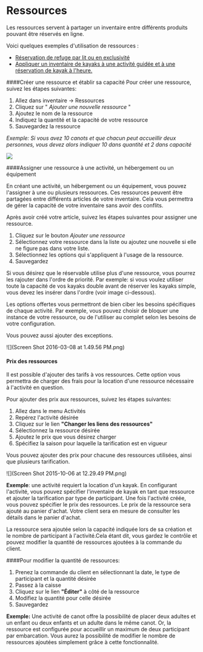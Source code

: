 # Ressources

Les ressources servent à partager un inventaire entre différents produits pouvant être réservés en ligne.

Voici quelques exemples d'utilisation de ressources : 

* [Réservation de refuge par lit ou en exclusivité](reservation_de_refuge_par_lit_ou_en_exclusivite.md)
* [Appliquer un inventaire de kayaks à une activité guidée et à une réservation de kayak à l'heure. ](appliquer_un_inventaire_de_kayak_a_une_activite_guide.md)


####Créer une ressource et établir sa capacité
Pour créer une ressource, suivez les étapes suivantes:
1. Allez dans inventaire -> Ressources
2. Cliquez sur " *Ajouter une nouvelle ressource* "
3. Ajoutez le nom de la ressource
4. Indiquez la quantité et la capacité de votre ressource
5. Sauvegardez la ressource

*Exemple: Si vous avez 10 canots et que chacun peut accueillir deux personnes, vous devez alors indiquer 10 dans quantité et 2 dans capacité*

![](https://api.monosnap.com/rpc/file/download?id=aI8Z29hRdBsDJWAz0bZ0g2iXMX6IkW)

####Assigner une ressource à une activité, un hébergement ou un équipement

En créant une activité, un hébergement ou un équipement, vous pouvez l'assigner à une ou plusieurs ressources. Ces ressources peuvent être partagées entre différents articles de votre inventaire. Cela vous permettra de gérer la capacité de votre inventaire sans avoir des conflits.

Après avoir créé votre article, suivez les étapes suivantes pour assigner une ressource.
1. Cliquez sur le bouton *Ajouter une ressource*
2. Sélectionnez votre ressource dans la liste ou ajoutez une nouvelle si elle ne figure pas dans votre liste.
3. Sélectionnez les options qui s'appliquent à l'usage de la ressource. 
4. Sauvegardez

Si vous désirez que le réservable utilise plus d'une ressource, vous pourrez les rajouter dans l'ordre de priorité.
Par exemple: si vous voulez utiliser toute la capacité de vos kayaks double avant de réserver les kayaks simple, vous devez les insérer dans l'ordre (voir image ci-dessous).

Les options offertes vous permettront de bien ciber les besoins spécifiques de chaque activité. Par exemple, vous pouvez choisir de bloquer une instance de votre ressource, ou de l'utiliser au complet selon les besoins de votre configuration.

Vous pouvez aussi ajouter des exceptions.

![](Screen Shot 2016-03-08 at 1.49.56 PM.png)

#### Prix des ressources



Il est possible d'ajouter des tarifs à vos ressources. Cette option vous permettra de charger des frais pour la location d'une ressource nécessaire à l'activité en question.

Pour ajouter des prix aux ressources, suivez les étapes suivantes:

1. Allez dans le menu Activités
2. Repérez l'activité désirée
3. Cliquez sur le lien **"Changer les liens des ressources"**
4. Sélectionnez la ressource désirée
5. Ajoutez le prix que vous désirez charger
6. Spécifiez la saison pour laquelle la tarification est en vigueur

Vous pouvez ajouter des prix pour chacune des ressources utilisées, ainsi que plusieurs tarification. 




![](Screen Shot 2015-10-06 at 12.29.49 PM.png)

**Exemple**: une activité requiert la location d'un kayak. En configurant l'activité, vous pouvez spécifier l'inventaire de kayak en tant que ressource et ajouter la tarification par type de participant.
Une fois l'activité créée, vous pouvez spécifier le prix des ressources. Le prix de la ressource sera ajouté au panier d'achat. Votre client sera en mesure de consulter les détails dans le panier d'achat.

La ressource sera ajoutée selon la capacité indiquée lors de sa création et le nombre de participant à l'activité.Cela étant dit, vous gardez le contrôle et pouvez modifier la quantité de ressources ajoutées à la commande du client.

####Pour modifier la quantité de ressources:

1. Prenez la commande du client en sélectionnant la date, le type de participant et la quantité désirée
2. Passez à la caisse
3. Cliquez sur le lien **"Éditer"** à côté de la ressource
4. Modifiez la quantité pour celle désirée
5. Sauvegardez


**Exemple:** Une activité de canot offre la possibilité de placer deux adultes et un enfant ou deux enfants et un adulte dans le même canot. Or, la ressource est configurée pour accueillir un maximum de deux participant par embarcation. Vous aurez la possibilité de modifier le nombre de ressources ajoutées simplement grâce à cette fonctionnalité.
